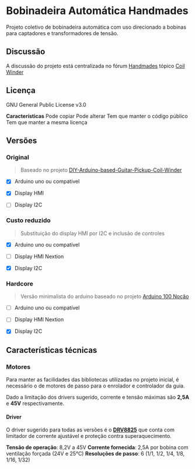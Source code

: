 
# Bobinadeira Automática Handmades

Projeto coletivo de bobinadeira automática com uso direcionado a bobinas para captadores e transformadores de tensão.

## Discussão

A discussão do projeto está centralizada no fórum [Handmades](http://www.handmades.com.br/forum/) tópico [Coil Winder](http://www.handmades.com.br/forum/index.php?topic=12323.0)

## Licença

GNU General Public License v3.0

**Características**
Pode copiar
Pode alterar
Tem que manter o código público
Tem que manter a mesma licença

## Versões

### Original

> Baseado no projeto [DIY-Arduino-based-Guitar-Pickup-Coil-Winder](https://github.com/sandy9159/DIY-Arduino-based-Guitar-Pickup-Coil-Winder)

- [x] Arduino uno ou compatível
- [x] Display HMI
- [ ] Display I2C


### Custo reduzido

> Substituição do display HMI por I2C e inclusão de controles

- [x] Arduino uno ou compatível
- [ ] Display HMI Nextion
- [x] Display I2C


### Hardcore

> Versão minimalista do arduino baseado no projeto [Arduino 100 Noção](https://garoa.net.br/wiki/Arduino_100_No%C3%A7%C3%A3o#Esquema_de_montagem_2)

- [ ] Arduino uno ou compatível
- [ ] Display HMI Nextion
- [x] Display I2C


## Características técnicas
### Motores
Para manter as facilidades das bibliotecas utilizadas no projeto inicial, é necessário o de motores de passo para o enrolador e controlador da guia.

Dado a limitação dos drivers sugerido, corrente e tensão máximas são **2,5A** e **45V** respectivamente.

#### Driver
O driver sugerido para todas as versões é o **[DRV8825](https://www.ti.com/lit/ds/symlink/drv8825.pdf?ts=1625675683245)** que conta com limitador de corrente ajustável e proteção contra superaquecimento.

**Tensão de operação**: 8,2V a 45V
**Corrente fornecida**: 2,5A por bobina com ventilação forçada (24V e 25°C)
**Resoluções de passo**: 6 (1/1, 1/2, 1/4, 1/8, 1/16, 1/32)




